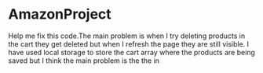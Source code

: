 # AmazonProject
Help me fix this code.The main problem is when I try deleting products in the cart they get deleted but when I refresh the page they are still visible.      I have used local storage to store the cart array where the products are being saved but I think the main problem is the the in

